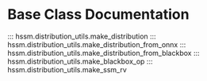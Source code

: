 # Base Class Documentation

::: hssm.distribution_utils.make_distribution
::: hssm.distribution_utils.make_distribution_from_onnx
::: hssm.distribution_utils.make_distribution_from_blackbox
::: hssm.distribution_utils.make_blackbox_op
::: hssm.distribution_utils.make_ssm_rv
